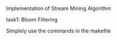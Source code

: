Implementation of Stream Mining Algorithm

task1: Bloom Filtering

Simplely use the commands in the makefile
